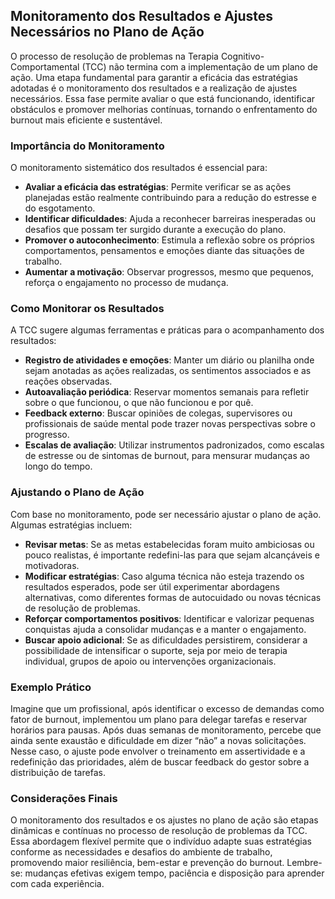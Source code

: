 
## Monitoramento dos Resultados e Ajustes Necessários no Plano de Ação

O processo de resolução de problemas na Terapia Cognitivo-Comportamental (TCC) não termina com a implementação de um plano de ação. Uma etapa fundamental para garantir a eficácia das estratégias adotadas é o monitoramento dos resultados e a realização de ajustes necessários. Essa fase permite avaliar o que está funcionando, identificar obstáculos e promover melhorias contínuas, tornando o enfrentamento do burnout mais eficiente e sustentável.

### Importância do Monitoramento

O monitoramento sistemático dos resultados é essencial para:

- **Avaliar a eficácia das estratégias**: Permite verificar se as ações planejadas estão realmente contribuindo para a redução do estresse e do esgotamento.
- **Identificar dificuldades**: Ajuda a reconhecer barreiras inesperadas ou desafios que possam ter surgido durante a execução do plano.
- **Promover o autoconhecimento**: Estimula a reflexão sobre os próprios comportamentos, pensamentos e emoções diante das situações de trabalho.
- **Aumentar a motivação**: Observar progressos, mesmo que pequenos, reforça o engajamento no processo de mudança.

### Como Monitorar os Resultados

A TCC sugere algumas ferramentas e práticas para o acompanhamento dos resultados:

- **Registro de atividades e emoções**: Manter um diário ou planilha onde sejam anotadas as ações realizadas, os sentimentos associados e as reações observadas.
- **Autoavaliação periódica**: Reservar momentos semanais para refletir sobre o que funcionou, o que não funcionou e por quê.
- **Feedback externo**: Buscar opiniões de colegas, supervisores ou profissionais de saúde mental pode trazer novas perspectivas sobre o progresso.
- **Escalas de avaliação**: Utilizar instrumentos padronizados, como escalas de estresse ou de sintomas de burnout, para mensurar mudanças ao longo do tempo.

### Ajustando o Plano de Ação

Com base no monitoramento, pode ser necessário ajustar o plano de ação. Algumas estratégias incluem:

- **Revisar metas**: Se as metas estabelecidas foram muito ambiciosas ou pouco realistas, é importante redefini-las para que sejam alcançáveis e motivadoras.
- **Modificar estratégias**: Caso alguma técnica não esteja trazendo os resultados esperados, pode ser útil experimentar abordagens alternativas, como diferentes formas de autocuidado ou novas técnicas de resolução de problemas.
- **Reforçar comportamentos positivos**: Identificar e valorizar pequenas conquistas ajuda a consolidar mudanças e a manter o engajamento.
- **Buscar apoio adicional**: Se as dificuldades persistirem, considerar a possibilidade de intensificar o suporte, seja por meio de terapia individual, grupos de apoio ou intervenções organizacionais.

### Exemplo Prático

Imagine que um profissional, após identificar o excesso de demandas como fator de burnout, implementou um plano para delegar tarefas e reservar horários para pausas. Após duas semanas de monitoramento, percebe que ainda sente exaustão e dificuldade em dizer “não” a novas solicitações. Nesse caso, o ajuste pode envolver o treinamento em assertividade e a redefinição das prioridades, além de buscar feedback do gestor sobre a distribuição de tarefas.

### Considerações Finais

O monitoramento dos resultados e os ajustes no plano de ação são etapas dinâmicas e contínuas no processo de resolução de problemas da TCC. Essa abordagem flexível permite que o indivíduo adapte suas estratégias conforme as necessidades e desafios do ambiente de trabalho, promovendo maior resiliência, bem-estar e prevenção do burnout. Lembre-se: mudanças efetivas exigem tempo, paciência e disposição para aprender com cada experiência.
```
